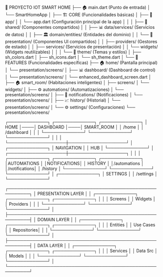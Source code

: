 📱 PROYECTO IOT SMART HOME
├── 🏠 main.dart (Punto de entrada)
│   └── SmartHomeApp
│
├── 🏗️ CORE (Funcionalidades básicas)
│   ├── 📱 app/
│   │   └── app.dart (Configuración principal de la app)
│   │
│   ├── 🔧 shared/ (Componentes compartidos)
│   │   ├── 📊 data/services/ (Servicios de datos)
│   │   ├── 🏛️ domain/entities/ (Entidades del dominio)
│   │   └── 🎨 presentation/ (Componentes UI compartidos)
│   │       ├── providers/ (Gestores de estado)
│   │       ├── services/ (Servicios de presentación)
│   │       └── widgets/ (Widgets reutilizables)
│   │
│   └── 🎨 theme/ (Temas y estilos)
│       ├── sh_colors.dart
│       ├── sh_icons.dart
│       └── sh_theme.dart
│
└── 🏢 FEATURES (Funcionalidades específicas)
    ├── 🏠 home/ (Pantalla principal)
    │   └── presentation/screens/
    │
    ├── 📊 dashboard/ (Dashboard de control)
    │   └── presentation/screens/
    │       └── enhanced_dashboard_screen.dart
    │
    ├── 🏠 smart_room/ (Habitaciones inteligentes)
    │   ├── screens/
    │   └── widgets/
    │
    ├── ⚙️ automations/ (Automatizaciones)
    │   └── presentation/screens/
    │
    ├── 🔔 notifications/ (Notificaciones)
    │   └── presentation/screens/
    │
    ├── 📈 history/ (Historial)
    │   └── presentation/screens/
    │
    └── ⚙️ settings/ (Configuraciones)
        └── presentation/screens/

┌─────────────┐    ┌─────────────┐    ┌─────────────┐
│    HOME     │────│  DASHBOARD  │────│ SMART_ROOM  │
│   /home     │    │ /dashboard  │    │             │
└─────────────┘    └─────────────┘    └─────────────┘
       │                   │                   │
       └───────────────────┼───────────────────┘
                           │
                    ┌─────────────┐
                    │ NAVIGATION  │
                    │   HUB       │
                    └─────────────┘
                           │
       ┌───────────────────┼───────────────────┐
       │                   │                   │
┌─────────────┐    ┌─────────────┐    ┌─────────────┐
│AUTOMATIONS  │    │NOTIFICATIONS│    │  HISTORY    │
│/automations │    │/notifications│   │  /history   │
└─────────────┘    └─────────────┘    └─────────────┘
                           │
                    ┌─────────────┐
                    │  SETTINGS   │
                    │ /settings   │
                    └─────────────┘


┌─────────────────────────────────────────────────────────┐
│                   PRESENTATION LAYER                    │
│  ┌─────────────┐ ┌─────────────┐ ┌─────────────┐        │
│  │   Screens   │ │   Widgets   │ │  Providers  │        │
│  └─────────────┘ └─────────────┘ └─────────────┘        │
├─────────────────────────────────────────────────────────┤
│                    DOMAIN LAYER                         │
│  ┌─────────────┐ ┌─────────────┐ ┌─────────────┐        │
│  │  Entities   │ │ Use Cases   │ │ Repositories│        │ 
│  └─────────────┘ └─────────────┘ └─────────────┘        │
├─────────────────────────────────────────────────────────┤
│                     DATA LAYER                          │
│  ┌─────────────┐ ┌─────────────┐ ┌─────────────┐        │
│  │  Services   │ │  Data Src   │ │   Models    │        │
│  └─────────────┘ └─────────────┘ └─────────────┘        │
└─────────────────────────────────────────────────────────┘